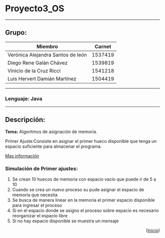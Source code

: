 <div id="top"></div>

# Proyecto3_OS
-----------------------------------------------------------------
## Grupo:
| Miembro | Carnet |
| ----------- | ----------- |
| Verónica Alejandra Santos de león  |  1537419  |
| Diego Rene Galán Chávez | 1539819 |
| Vinicio de la Cruz Ricci | 1541218 |
| Luis Hervert Damián Martínez | 1504419|

-----------------------------------------------------------------
### **Lenguaje:** Java
-----------------------------------------------------------------

## Descripción: 
 **Tema:** Algoritmos de asignación de memoria.
 
 Primer Ajuste:Consiste en asignar el primer hueco disponible que tenga un espacio suficiente para almacenar el programa.
 
 [Mas información ](https://es.acervolima.com/asignacion-de-primer-ajuste-en-sistemas-operativos/)

 ### Simulación  de Primer ajustes:
 1. Se crean 10 huecos de memoria con espacio vacío que puede ir de 5 a 10
 2. Cuando se crea un nuevo proceso su pude asignar el espacio de memoria que necesita
 3. Se busca de manera linear en la memoria el primer espacio disponible para ingresar el proceso
 4. Si en el espacio donde se asigno el proceso sobre espacio es necesario reorganizar el espacio libre
 5. Si no hay espacio disponible se muestra un mensaje 

 <p align="right">(<a href="#top">Inicio</a>)</p>
